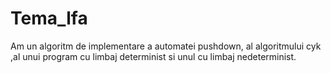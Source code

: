 # Tema_lfa

Am un algoritm de implementare a automatei pushdown, al algoritmului cyk ,al unui program cu limbaj determinist si unul cu limbaj nedeterminist.
